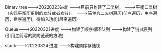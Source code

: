 Binary_tree--->20220323进度
                   --->目前只构建了二叉树，
                   --->平衡二叉树（实现平衡所用到的左转或者右转），
                   --->简单的二叉树遍历(前序遍历，中序遍历，后序遍历)，待加入功能(层序遍历)

Queue--->20220323进度
            --->构建了顺序循环队列
            --->构建了链式队列(引用之前写的双向链表的方法)

stack--->20220324 进度
            --->构建顺序存储栈